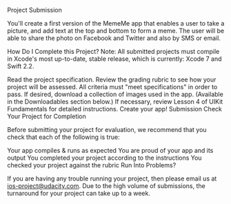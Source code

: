 Project Submission

You'll create a first version of the MemeMe app that enables a user to take a picture, and add text at the top and bottom to form a meme. The user will be able to share the photo on Facebook and Twitter and also by SMS or email.

How Do I Complete this Project?
Note: All submitted projects must compile in Xcode's most up-to-date, stable release, which is currently: Xcode 7 and Swift 2.2.

Read the project specification.
Review the grading rubric to see how your project will be assessed. All criteria must "meet specifications" in order to pass.
If desired, download a collection of images used in the app. (Available in the Downloadables section below.)
If necessary, review Lesson 4 of UIKit Fundamentals for detailed instructions.
Create your app!
Submission
Check Your Project for Completion

Before submitting your project for evaluation, we recommend that you check that each of the following is true:

Your app compiles & runs as expected
You are proud of your app and its output
You completed your project according to the instructions
You checked your project against the rubric
Run Into Problems?

If you are having any trouble running your project, then please email us at ios-project@udacity.com. Due to the high volume of submissions, the turnaround for your project can take up to a week.
